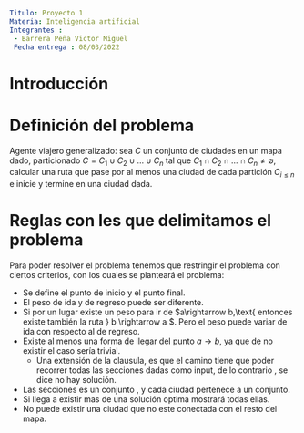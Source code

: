 ```yaml
Titulo: Proyecto 1
Materia: Inteligencia artificial
Integrantes :
 - Barrera Peña Victor Miguel
 Fecha entrega : 08/03/2022
```

# Introducción



# Definición del problema

Agente viajero generalizado: sea $C$ un conjunto de ciudades en un mapa dado, particionado $C=C_{1} \cup C_{2} \cup \ldots \cup C_{n}$ tal que $C_{1} \cap C_{2} \cap \ldots \cap C_{n} \neq \emptyset$, calcular una ruta que pase por al menos una ciudad de cada partición $C_{i \leq n}$ e inicie y termine en una ciudad dada.

# Reglas con les que delimitamos el problema

Para poder resolver el problema tenemos que restringir el problema con ciertos criterios, con los cuales se planteará  el problema:

- Se define el punto de inicio y el punto final.
- El peso de ida y de regreso puede ser diferente.
- Si por un lugar existe un peso para ir de $a\rightarrow b,\text{ entonces existe también la ruta  } b \rightarrow a $. Pero el peso puede variar de ida con respecto al de regreso.
- Existe al menos una forma de llegar del punto $a \rightarrow b$, ya que de no existir el caso sería trivial.
  - Una extensión  de la clausula, es que el camino tiene que poder recorrer todas las secciones dadas como input, de lo contrario , se dice no hay solución.
- Las secciones es un conjunto ,  y cada ciudad pertenece a un conjunto.
- Si llega a existir mas de una solución optima mostrará todas ellas.
- No puede existir una ciudad que no este conectada con el resto del mapa.